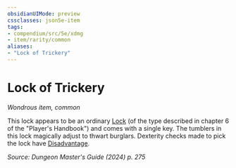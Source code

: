 ```yaml
---
obsidianUIMode: preview
cssclasses: json5e-item
tags:
- compendium/src/5e/xdmg
- item/rarity/common
aliases: 
- "Lock of Trickery"
---
```

# Lock of Trickery
*Wondrous item, common*  



This lock appears to be an ordinary [Lock](/3-Mechanics/CLI/items/lock-xphb.md) (of the type described in chapter 6 of the "Player's Handbook") and comes with a single key. The tumblers in this lock magically adjust to thwart burglars. Dexterity checks made to pick the lock have [Disadvantage](/3-Mechanics/CLI/variant-rules/disadvantage-xphb.md).

*Source: Dungeon Master's Guide (2024) p. 275*